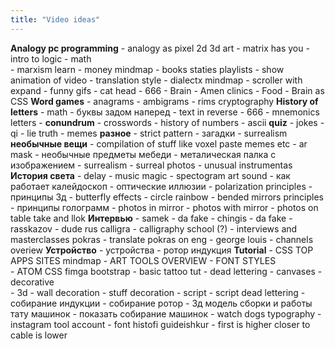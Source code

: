 ```yaml
---
title: "Video ideas"
---
```


**Analogy pc programming** 
	- analogy as pixel 2d 3d art 
		- matrix has you 
		- intro to logic 
		- math  
		- marxism learn 
		- money mindmap 
		- books staties playlists 
		- show animation of video 
		- translation style 
		- dialectx mindmap 
		- scroller with expand 
		- funny gifs 
		- cat head 
		- 666 
		- Brain 
		- Amen clinics 
		- Food 
		- Brain as CSS
	**Word games**
		- anagrams 
		- ambigrams 
		- rims cryptography 
	**History of letters**
		- math 
		- буквы задом наперед 
		- text in reverse 
		- 666 
		- mnemonics letters 
		- **conundrum** 
			- crosswords 
		- history of numbers 
		- ascii 
	**quiz**
		- jokes 
		- qi 
		- lie truth 
		- memes
	**разное**
		- strict pattern 
		- загадки 
		- surrealism 
	**необычные вещи**
		- compilation of stuff like voxel paste memes
		etc 
			- ar mask 
		- необычные предметы мебеди 
		- металическая палка с изображением 
		- surrealism 
			- surreal photos
				- unusual instrumentas 
	**История света**
		- delay 
		- music magic 
		- spectogram art sound 
		- как работает калейдоскоп 
		- оптические иллюзии 
		- polarization principles 
		- принципы 3д 
		- butterfly effects 
		- circle rainbow 
		- bended mirrors principles 
		- принципы голограмм 
		- photos in mirror 
		- photos with mirror 
		- photos on table take and llok 
	**Интервью**
		- samek
		- da fake 
		- chingis 
		- da fake 
		- rasskazov 
		- dude rus calligra 
		- calligraphy school (?)
		- interviews and masterclasses pokras 
			- translate pokras on eng 
		- george louis 
		- channels overiew 
	**Устройство**
		- устройства 
		- ротор индукция
	**Tutorial**
		- CSS TOP APPS SITES 
			mindmap
		- ART TOOLS OVERVIEW 
		- FONT STYLES  
		- ATOM CSS 
			fimga
				bootstrap
		- basic tattoo tut
		- dead lettering 
		- canvases 
		- decorative  
		- 3d 
		- wall decoration 
		- stuff decoration 
		- script 
		- script dead lettering 
		- собирание индукции 
		- собирание ротор 
		- 3д модель сборки и работы тату
		машинок 
		- показать собирание машинок
		- watch dogs typography 
		- instagram tool account 
		- font  histofi  guideishkur 
		- first is higher closer to cable is lower
